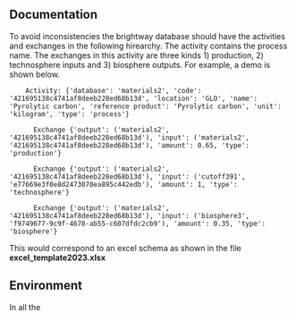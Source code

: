 ## Documentation

To avoid inconsistencies the brightway database should have the activities and exchanges in the following hirearchy. The activity contains the process name. The exchanges in this activity are three kinds 1) production, 2) technosphere inputs and 3) biosphere outputs. For example, a demo is shown below.

        Activity: {'database': 'materials2', 'code': '421695138c4741af8deeb228ed68b13d', 'location': 'GLO', 'name': 'Pyrolytic carbon', 'reference product': 'Pyrolytic carbon', 'unit': 'kilogram', 'type': 'process'} 

	      Exchange {'output': ('materials2', '421695138c4741af8deeb228ed68b13d'), 'input': ('materials2', '421695138c4741af8deeb228ed68b13d'), 'amount': 0.65, 'type': 'production'} 

	      Exchange {'output': ('materials2', '421695138c4741af8deeb228ed68b13d'), 'input': ('cutoff391', 'e77669e3f0e8d2473070ea895c442edb'), 'amount': 1, 'type': 'technosphere'} 

          Exchange {'output': ('materials2', '421695138c4741af8deeb228ed68b13d'), 'input': ('biosphere3', 'f9749677-9c9f-4678-ab55-c607dfdc2cb9'), 'amount': 0.35, 'type': 'biosphere'} 
 
This would correspond to an excel schema as shown in the file **excel_template2023.xlsx**

## Environment

In all the 
